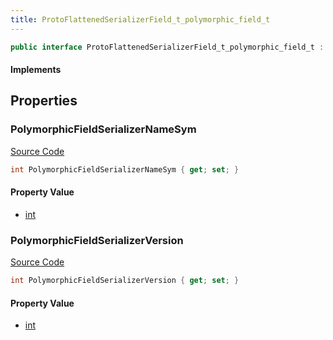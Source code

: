```yaml
---
title: ProtoFlattenedSerializerField_t_polymorphic_field_t
---
```


```csharp
public interface ProtoFlattenedSerializerField_t_polymorphic_field_t : ITypedProtobuf<ProtoFlattenedSerializerField_t_polymorphic_field_t>, INativeHandle
```

#### Implements

## Properties

### PolymorphicFieldSerializerNameSym

[Source Code](https://github.com/swiftly-solution/swiftlys2/blob/beta/managed/src/SwiftlyS2.Generated/Protobufs/Interfaces/ProtoFlattenedSerializerField_t_polymorphic_field_t.cs#L13)

```csharp
int PolymorphicFieldSerializerNameSym { get; set; }
```

#### Property Value

- [int](https://learn.microsoft.com/dotnet/api/system.int32)

### PolymorphicFieldSerializerVersion

[Source Code](https://github.com/swiftly-solution/swiftlys2/blob/beta/managed/src/SwiftlyS2.Generated/Protobufs/Interfaces/ProtoFlattenedSerializerField_t_polymorphic_field_t.cs#L16)

```csharp
int PolymorphicFieldSerializerVersion { get; set; }
```

#### Property Value

- [int](https://learn.microsoft.com/dotnet/api/system.int32)

